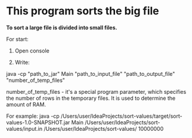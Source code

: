 # This program sorts the big file

**To sort a large file is divided into small files.**

For start:
1. Open console 

2. Write: 

java -cp "path_to_jar" Main "path_to_input_file" "path_to_output_file" "number_of_temp_files"

number_of_temp_files - it's a special program parameter, which specifies the number of rows in the temporary files. It is used to determine the amount of RAM.

For example:
java -cp /Users/user/IdeaProjects/sort-values/target/sort-values-1.0-SNAPSHOT.jar Main /Users/user/IdeaProjects/sort-values/input.in /Users/user/IdeaProjects/sort-values/ 10000000